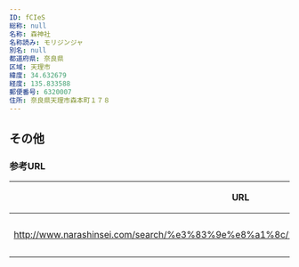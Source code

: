 ```yaml
---
ID: fCIeS
総称: null
名称: 森神社
名称読み: モリジンジャ
別名: null
都道府県: 奈良県
区域: 天理市
緯度: 34.632679
経度: 135.833588
郵便番号: 6320007
住所: 奈良県天理市森本町１７８
---
```


## その他

### 参考URL

| URL                                                                               | 説明   |
| --------------------------------------------------------------------------------- | ------ |
| http://www.narashinsei.com/search/%e3%83%9e%e8%a1%8c/%e6%a3%ae%e7%a5%9e%e7%a4%be/ | 神社庁 |
